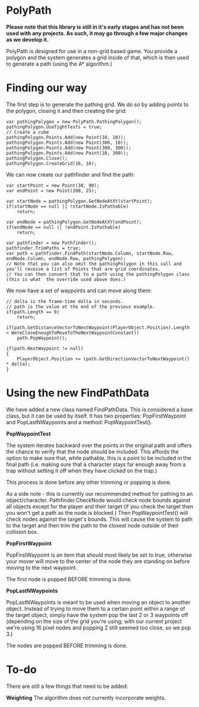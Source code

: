 # PolyPath

**Please note that this library is still in it's early stages and has not been used with any projects. As such, it may go through a few major changes as we develop it.**

PolyPath is designed for use in a non-grid based game. You provide a polygon and the system generates a grid inside of that, which is then used to generate a path (using the A* algorithm.)

# Finding our way
The first step is to generate the pathing grid. We do so by adding points to the polygon, closing it and then creating the grid:

```CSharp
var pathingPolygon = new PolyPath.PathingPolygon();
pathingPolygon.UseTightTests = true;
// Create a cube
pathingPolygon.Points.Add(new Point(10, 10));
pathingPolygon.Points.Add(new Point(300, 10));
pathingPolygon.Points.Add(new Point(300, 300));
pathingPolygon.Points.Add(new Point(10, 300));
pathingPolygon.Close();
pathingPolygon.CreateGrid(16, 16);
```

We can now create our pathfinder and find the path:

```CSharp
var startPoint = new Point(30, 90);
var endPoint = new Point(200, 25);

var startNode = pathingPolygon.GetNodeAtXY(startPoint);
if(startNode == null || !startNode.IsPathable)
	return;

var endNode = pathingPolygon.GetNodeAtXY(endPoint);
if(endNode == null || !endPoint.IsPathable)
	return;
	
var pathfinder = new Pathfinder();
pathfinder.TrimPaths = true;
var path = pathfinder.FindPath(startNode.Column, startNode.Row, endNode.Column, endNode.Row, pathingPolygon);
// Note that you can also omit the pathingPolygon in this call and you'll receive a list of Points that are grid coordinates.
// You can then convert that to a path using the pathingPolygon class (this is what  the override used above does.)
```

We now have a set of waypoints and can move along them:

```CSharp
// delta is the frame-time delta in seconds.
// path is the value at the end of the previous example.
if(path.Length == 0)
	return;
	
if(path.GetDistanceVectorToNextWaypoint(PlayerObject.Position).Length < WereCloseEnoughToMoveToTheNextWaypointConstant))
	path.PopWaypoint();

if(path.NextWaypoint != null)
{
	PlayerObject.Position += (path.GetDirectionVectorToNextWaypoint() * delta);
}
```

# Using the new FindPathData
We have added a new class named FindPathData. This is considered a base class, but it can be used by itself. It has two properties: PopFirstWaypoint and PopLastNWaypoints and a method: PopWaypointTest().

**PopWaypointTest**

The system iterates backward over the points in the original path and offers the chance to verify that the node should be included. This affords the option to make sure that, while pathable, this is a point to be included in the final path (i.e. making sure that a character stays far enough away from a trap without setting it off when they have clicked on the trap.)

This process is done before any other trimming or popping is done.

As a side note - this is currently our recommended method for pathing to an object/character. Pathfinder.CheckNode would check node bounds against all objects except for the player and their target (if you check the target then you won't get a path as the node is blocked.) Then PopWaypointTest() will check nodes against the target's bounds. This will cause the system to path to the target and then trim the path to the closest node outside of their collision box.

**PopFirstWaypoint**

PopFirstWaypoint is an item that should most likely be set to true, otherwise your mover will move to the center of the node they are standing on before moving to the next waypoint.

The first node is popped BEFORE trimming is done.

**PopLastNWaypoints**

PopLastNWaypoints is meant to be used when moving an object to another object. Instead of trying to move them to a certain point within a range of the target object, simply have the system pop the last 2 or 3 waypoints off (depending on the size of the grid you're using; with our current project we're using 16 pixel nodes and popping 2 still seemed too close, so we pop 3.)

The nodes are popped BEFORE trimming is done.

# To-do

There are still a few things that need to be added:

**Weighting**
The algorithm does not currently incorporate weights.
